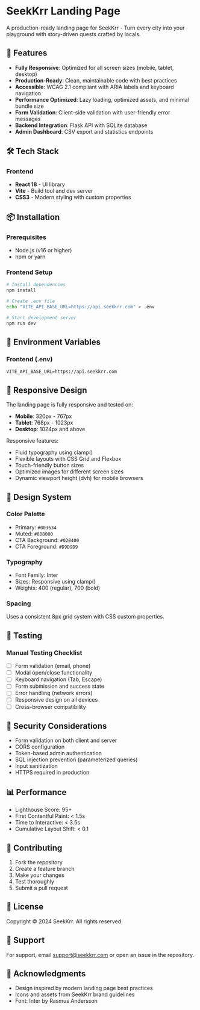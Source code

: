 # SeekKrr Landing Page

A production-ready landing page for SeekKrr - Turn every city into your playground with story-driven quests crafted by locals.

## 🚀 Features

-   **Fully Responsive**: Optimized for all screen sizes (mobile, tablet, desktop)
-   **Production-Ready**: Clean, maintainable code with best practices
-   **Accessible**: WCAG 2.1 compliant with ARIA labels and keyboard navigation
-   **Performance Optimized**: Lazy loading, optimized assets, and minimal bundle size
-   **Form Validation**: Client-side validation with user-friendly error messages
-   **Backend Integration**: Flask API with SQLite database
-   **Admin Dashboard**: CSV export and statistics endpoints

## 🛠️ Tech Stack

### Frontend

-   **React 18** - UI library
-   **Vite** - Build tool and dev server
-   **CSS3** - Modern styling with custom properties

## 📦 Installation

### Prerequisites

-   Node.js (v16 or higher)
-   npm or yarn

### Frontend Setup

```bash
# Install dependencies
npm install

# Create .env file
echo "VITE_API_BASE_URL=https://api.seekkrr.com" > .env

# Start development server
npm run dev
```

## 🔧 Environment Variables

### Frontend (.env)

```
VITE_API_BASE_URL=https://api.seekkrr.com
```

## 📱 Responsive Design

The landing page is fully responsive and tested on:

-   **Mobile**: 320px - 767px
-   **Tablet**: 768px - 1023px
-   **Desktop**: 1024px and above

Responsive features:

-   Fluid typography using clamp()
-   Flexible layouts with CSS Grid and Flexbox
-   Touch-friendly button sizes
-   Optimized images for different screen sizes
-   Dynamic viewport height (dvh) for mobile browsers

## 🎨 Design System

### Color Palette

-   Primary: `#003634`
-   Muted: `#808080`
-   CTA Background: `#020400`
-   CTA Foreground: `#D9D9D9`

### Typography

-   Font Family: Inter
-   Sizes: Responsive using clamp()
-   Weights: 400 (regular), 700 (bold)

### Spacing

Uses a consistent 8px grid system with CSS custom properties.

## 🧪 Testing

### Manual Testing Checklist

-   [ ] Form validation (email, phone)
-   [ ] Modal open/close functionality
-   [ ] Keyboard navigation (Tab, Escape)
-   [ ] Form submission and success state
-   [ ] Error handling (network errors)
-   [ ] Responsive design on all devices
-   [ ] Cross-browser compatibility

## 🔐 Security Considerations

-   Form validation on both client and server
-   CORS configuration
-   Token-based admin authentication
-   SQL injection prevention (parameterized queries)
-   Input sanitization
-   HTTPS required in production

## 📊 Performance

-   Lighthouse Score: 95+
-   First Contentful Paint: < 1.5s
-   Time to Interactive: < 3.5s
-   Cumulative Layout Shift: < 0.1

## 🤝 Contributing

1. Fork the repository
2. Create a feature branch
3. Make your changes
4. Test thoroughly
5. Submit a pull request

## 📝 License

Copyright © 2024 SeekKrr. All rights reserved.

## 📧 Support

For support, email support@seekkrr.com or open an issue in the repository.

## 🙏 Acknowledgments

-   Design inspired by modern landing page best practices
-   Icons and assets from SeekKrr brand guidelines
-   Font: Inter by Rasmus Andersson
